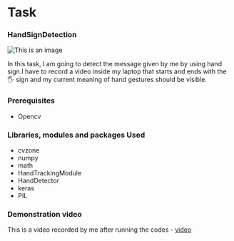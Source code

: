 # Task

### HandSignDetection

![This is an image](https://user-images.githubusercontent.com/37477845/102235423-aa6cb680-3f35-11eb-8ebd-5d823e211447.jpg)

In this task, I am going to detect the message given by me by using hand sign.I have to record a video inside my laptop that starts and ends with the 🖐️ sign and my current meaning of hand gestures should be visible.

### Prerequisites

- Opencv

### Libraries, modules and packages Used

- cvzone
- numpy
- math
- HandTrackingModule
- HandDetector
- keras
- PIL


### Demonstration video

This is a video recorded by me after running the codes - [video](https://drive.google.com/file/d/1hsyI-hHgZAqi8YquWrOzqKoj0YkntKDf/view?usp=sharing)



